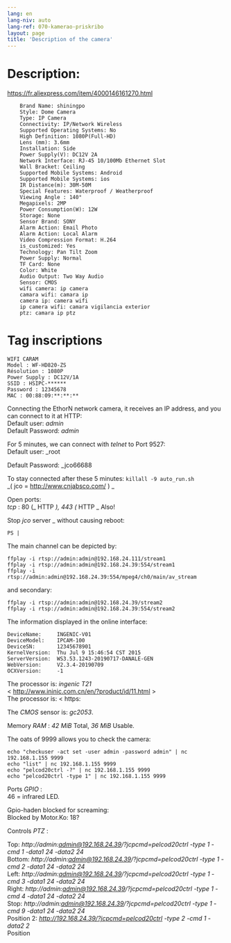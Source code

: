 ```yaml
---
lang: en
lang-niv: auto
lang-ref: 070-kamerao-priskribo
layout: page
title: 'Description of the camera'
---
```




# Description:
<https://fr.aliexpress.com/item/4000146161270.html>  
```
    Brand Name: shiningpo
    Style: Dome Camera
    Type: IP Camera
    Connectivity: IP/Network Wireless
    Supported Operating Systems: No
    High Definition: 1080P(Full-HD)
    Lens (mm): 3.6mm
    Installation: Side
    Power Supply(V): DC12V 2A
    Network Interface: RJ-45 10/100Mb Ethernet Slot
    Wall Bracket: Ceiling
    Supported Mobile Systems: Android
    Supported Mobile Systems: ios
    IR Distance(m): 30M-50M
    Special Features: Waterproof / Weatherproof
    Viewing Angle : 140°
    Megapixels: 2MP
    Power Consumption(W): 12W
    Storage: None
    Sensor Brand: SONY
    Alarm Action: Email Photo
    Alarm Action: Local Alarm
    Video Compression Format: H.264
    is_customized: Yes
    Technology: Pan Tilt Zoom
    Power Supply: Normal
    TF Card: None
    Color: White
    Audio Output: Two Way Audio
    Sensor: CMOS
    wifi camera: ip camera
    camara wifi: camara ip
    camera ip: camera wifi
    ip camera wifi: camara vigilancia exterior
    ptz: camara ip ptz
```

# Tag inscriptions
```
WIFI CARAM
Model : WF-HD820-ZS
Résolution : 1080P
Power Supply : DC12V/1A
SSID : HSIPC-******
Password : 12345678
MAC : 00:88:09:**:**:**
```

Connecting the EthorN network camera, it receives an IP address, and you can connect to it at HTTP:    
 Default user:   _admin_    
 Default Password:   _admin_  

For 5 minutes, we can connect with   _telnet_   to Port 9527:    
 Default user:   _root  
  
  
Default Password:   _jco66688  
  
  
To stay connected after these 5 minutes:   `killall -9 auto_run.sh`      
  _(  jco = http://www.cnjabsco.com/   )    _



Open ports:    
   _tcp_ : 80  (_  HTTP  _), 443  (_  HTTP  _   Also!      


Stop   _jco_  server  _   without causing reboot:    
```
PS | 
```

The main channel can be depicted by:    
```
ffplay -i rtsp://admin:admin@192.168.24.111/stream1
ffplay -i rtsp://admin:admin@192.168.24.39:554/stream1
ffplay -i rtsp://admin:admin@192.168.24.39:554/mpeg4/ch0/main/av_stream
```

and secondary:    
```
ffplay -i rtsp://admin:admin@192.168.24.39/stream2
ffplay -i rtsp://admin:admin@192.168.24.39:554/stream2
```

The information displayed in the online interface:    
```
DeviceName:     INGENIC-V01
DeviceModel:    IPCAM-100
DeviceSN:       12345678901
KernelVersion:  Thu Jul 9 15:46:54 CST 2015
ServerVersion:  WS3.53.1243-20190717-DANALE-GEN
WebVersion:     V2.3.4-20190709
OCXVersion:     -1
```

The processor is:   _ingenic T21_  
  < http://www.ininic.com.cn/en/?product/id/11.html >    
 The processor is:  < https: 

The   _CMOS_   sensor is:   _gc2053_. 

Memory   _RAM_ :   _42 MiB_   Total,   _36 MiB_   Usable.    

The oats of 9999 allows you to check the camera:    
```
echo "checkuser -act set -user admin -password admin" | nc 192.168.1.155 9999  
echo "list" | nc 192.168.1.155 9999  
echo "pelcod20ctrl -?" | nc 192.168.1.155 9999  
echo "pelcod20ctrl -type 1" | nc 192.168.1.155 9999  
```

Ports   _GPIO_ :    
 46 = infrared LED.  

Gpio-haden blocked for screaming:  
Blocked by Motor.Ko: 18?   

Controls   _PTZ_ :    

Top:   _http://admin:admin@192.168.24.39/?jcpcmd=pelcod20ctrl -type 1 -cmd 1 -data1 24 -data2 24_    
 Bottom:   _http://admin:admin@192.168.24.39/?jcpcmd=pelcod20ctrl -type 1 -cmd 2 -data1 24 -data2 24_    
 Left:   _http://admin:admin@192.168.24.39/?jcpcmd=pelcod20ctrl -type 1 -cmd 3 -data1 24 -data2 24_    
 Right:   _http://admin:admin@192.168.24.39/?jcpcmd=pelcod20ctrl -type 1 -cmd 4 -data1 24 -data2 24_    
 Stop:   _http://admin:admin@192.168.24.39/?jcpcmd=pelcod20ctrl -type 1 -cmd 9 -data1 24 -data2 24_    
 Position 2:   _http://192.168.24.39/?jcpcmd=pelcod20ctrl -type 2 -cmd 1 -data2 2_    
 Position 

